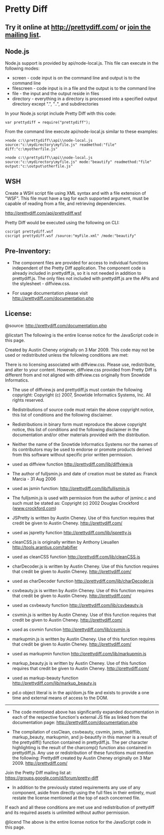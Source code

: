 Pretty Diff
===========

Try it online at http://prettydiff.com/ or [join the mailing list](https://groups.google.com/d/forum/pretty-diff "Pretty Diff mailing list").
---------------------------------------------------------------------

Node.js
-------

Node.js support is provided by api/node-local.js.  This file can execute
in the following modes:

  * screen - code input is on the command line and output is to the command line
  * filescreen - code input is in a file and the output is to the command line
  * file - the input and the output reside in files
  * directory - everything in a directory is processed into a specified output directory except ".", "..", and subdirectories

In your Node.js script include Pretty Diff with this code:

    var prettydiff = require("prettydiff");

From the command line execute api/node-local.js similar to these
examples:

    >node c:\\prettydiff\\api\\node-local.js source:"c:\mydirectory\myfile.js" readmethod:"file" diff:"c:\myotherfile.js"

    >node c:\\prettydiff\\api\\node-local.js source:"c:\mydirectory\myfile.js" mode:"beautify" readmethod:"file" output:"c:\output\otherfile.js"

WSH
---

Create a WSH script file using XML syntax and with a file extension of
"WSF".  This file must have a tag for each supported argument, must be
capable of reading from a file, and retrieving dependencies.

http://prettydiff.com/api/prettydiff.wsf

Pretty Diff would be executed using the following on CLI:

    cscript prettydiff.wsf
    cscript prettydiff.wsf /source:"myFile.xml" /mode:"beautify"

Pre-Inventory:
--------------

  * The component files are provided for access to individual functions
   independent of the Pretty Diff application.  The component code is
   already included in prettydiff.js, so it is not needed in addition to
   prettydiff.js.  The only files not included with prettydiff.js are
   the APIs and the stylesheet - diffview.css.

  * For usage documentation please visit
   http://prettydiff.com/documentation.php

License:
--------

   @source: http://prettydiff.com/documentation.php

   @licstart  The following is the entire license notice for the
   JavaScript code in this page.


 Created by Austin Cheney originally on 3 Mar 2009.
 This code may not be used or redistributed unless the following
 conditions are met:

 There is no licensing associated with diffview.css.  Please use,
 redistribute, and alter to your content.  However, diffview.css
 provided from Pretty Diff is different from and not aligned with
 diffview.css originally from Snowtide Informatics.

 * The use of diffview.js and prettydiff.js must contain the following
 copyright:
 Copyright (c) 2007, Snowtide Informatics Systems, Inc.
 All rights reserved.

 * Redistributions of source code must retain the above copyright
 notice, this list of conditions and the following disclaimer.
 * Redistributions in binary form must reproduce the above copyright
 notice, this list of conditions and the following disclaimer in the
 documentation and/or other materials provided with the
 distribution.
 * Neither the name of the Snowtide Informatics Systems nor the names
 of its contributors may be used to endorse or promote products
 derived from this software without specific prior written
 permission.

 - used as diffview function
 <http://prettydiff.com/lib/diffview.js>

 * The author of fulljsmin.js and date of creation must be stated as:
 Franck Marcia - 31 Aug 2006

 - used as jsmin function:
 <http://prettydiff.com/lib/fulljsmin.js>

 * The fulljsmin.js is used with permission from the author of jsminc.c
 and such must be stated as:
 Copyright (c) 2002 Douglas Crockford  (www.crockford.com)

 * JSPretty is written by Austin Cheney.  Use of this function requires
 that credit be given to Austin Cheney.
 http://prettydiff.com/

 - used as jspretty function
 <http://prettydiff.com/lib/jspretty.js>

 * cleanCSS.js is originally written by Anthony Lieuallen
 http://tools.arantius.com/tabifier

 - used as cleanCSS function
 <http://prettydiff.com/lib/cleanCSS.js>

 * charDecoder.js is written by Austin Cheney.  Use of this function
 requires that credit be given to Austin Cheney.
 http://prettydiff.com/

 - used as charDecoder function
 <http://prettydiff.com/lib/charDecoder.js>

 * csvbeauty.js is written by Austin Cheney.  Use of this function
 requires that credit be given to Austin Cheney.
 http://prettydiff.com/

 - used as csvbeauty function
 <http://prettydiff.com/lib/csvbeauty.js>

 * csvmin.js is written by Austin Cheney.  Use of this function requires
 that credit be given to Austin Cheney.
 http://prettydiff.com/

 - used as csvmin function
 <http://prettydiff.com/lib/csvmin.js>

 * markupmin.js is written by Austin Cheney.  Use of this function
 requires that credit be given to Austin Cheney.
 http://prettydiff.com/

 - used as markupmin function
 <http://prettydiff.com/lib/markupmin.js>

 * markup_beauty.js is written by Austin Cheney.  Use of this function
 requires that credit be given to Austin Cheney.
 http://prettydiff.com/

 - used as markup-beauty function
 <http://prettydiff.com/lib/markup_beauty.js>

 * pd.o object literal is in the api/dom.js file and exists to provide a
 one time and external means of access to the DOM.

 -----------------------------------------------------------------------
 * The code mentioned above has significantly expanded documentation in
 each of the respective function's external JS file as linked from the
 documentation page:
 <http://prettydiff.com/documentation.php>

 * The compilation of cssClean, csvbeauty, csvmin, jsmin, jsdifflib,
 markup_beauty, markupmin, and js-beautify in this manner is a result of
 the prettydiff() function contained in prettydiff.js.  The per
 character highlighting is the result of the charcomp() function also
 contained in prettydiff.js. Any use or redistribution of these
 functions must mention the following:
 Prettydiff created by Austin Cheney originally on 3 Mar 2009.
 <http://prettydiff.com/>

 Join the Pretty Diff mailing list at:
 https://groups.google.com/d/forum/pretty-diff

 * In addition to the previously stated requirements any use of any
 component, aside from directly using the full files in their entirety,
 must restate the license mentioned at the top of each concerned file.


 If each and all these conditions are met use and redistribution of
 prettydiff and its required assets is unlimited without author
 permission.



   @licend  The above is the entire license notice for the JavaScript
   code in this page.